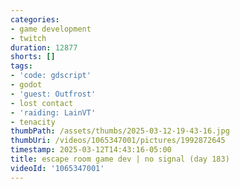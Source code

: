 ```yaml
---
categories:
- game development
- twitch
duration: 12877
shorts: []
tags:
- 'code: gdscript'
- godot
- 'guest: Outfrost'
- lost contact
- 'raiding: LainVT'
- tenacity
thumbPath: /assets/thumbs/2025-03-12-19-43-16.jpg
thumbUri: /videos/1065347001/pictures/1992872645
timestamp: 2025-03-12T14:43:16-05:00
title: escape room game dev | no signal (day 183)
videoId: '1065347001'
---
```

